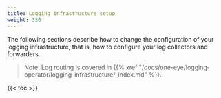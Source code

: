 ```yaml
---
title: Logging infrastructure setup
weight: 330
---
```


The following sections describe how to change the configuration of your logging infrastructure, that is, how to configure your log collectors and forwarders.

> Note: Log routing is covered in {{% xref "/docs/one-eye/logging-operator/logging-infrastructure/_index.md" %}}.

{{< toc >}}
